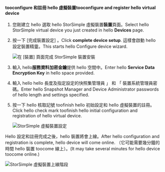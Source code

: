 #### <a name="tooconfigure-and-register-hello-virtual-device"></a><span data-ttu-id="aa9b6-101">tooconfigure 和註冊 hello 虛擬裝置</span><span class="sxs-lookup"><span data-stu-id="aa9b6-101">tooconfigure and register hello virtual device</span></span>

1. <span data-ttu-id="aa9b6-102">您剛建立 hello 選取 hello StorSimple 虛擬裝置**裝置**頁面。</span><span class="sxs-lookup"><span data-stu-id="aa9b6-102">Select hello StorSimple virtual device you just created in hello **Devices** page.</span></span>
2. <span data-ttu-id="aa9b6-103">按一下 [完成裝置設定] 。</span><span class="sxs-lookup"><span data-stu-id="aa9b6-103">Click **complete device setup**.</span></span> <span data-ttu-id="aa9b6-104">這樣會啟動 hello 設定裝置精靈。</span><span class="sxs-lookup"><span data-stu-id="aa9b6-104">This starts hello Configure device wizard.</span></span>
    
    ![在 [裝置] 頁面完成 StorSimple 裝置安裝](./media/storsimple-configure-register-virtual-device/StorSimple_CompleteDeviceSetupSVA1M.png)

4. <span data-ttu-id="aa9b6-106">輸入 hello**服務資料加密金鑰**提供 hello 空間中。</span><span class="sxs-lookup"><span data-stu-id="aa9b6-106">Enter hello **Service Data Encryption Key** in hello space provided.</span></span>

5. <span data-ttu-id="aa9b6-107">輸入 hello hello 長度及指定設定的快照集管理員 」 和 「 裝置系統管理員密碼。</span><span class="sxs-lookup"><span data-stu-id="aa9b6-107">Enter hello Snapshot Manager and Device Administrator passwords of hello length and settings specified.</span></span>

6. <span data-ttu-id="aa9b6-108">按一下 hello 核取記號 toofinish hello 初始設定和 hello 虛擬裝置的註冊。</span><span class="sxs-lookup"><span data-stu-id="aa9b6-108">Click hello check mark toofinish hello initial configuration and registration of hello virtual device.</span></span> 
    
    ![StorSimple 虛擬裝置設定](./media/storsimple-configure-register-virtual-device/StorSimple_VirtualDeviceSettings1.png)

<span data-ttu-id="aa9b6-110">Hello 設定和註冊完成之後，hello 裝置將會上線。</span><span class="sxs-lookup"><span data-stu-id="aa9b6-110">After hello configuration and registration is complete, hello device will come online.</span></span> <span data-ttu-id="aa9b6-111">（它可能需要幾分鐘的時間 hello 裝置 toocome 線上）。</span><span class="sxs-lookup"><span data-stu-id="aa9b6-111">(It may take several minutes for hello device toocome online.)</span></span>

![StorSimple 虛擬裝置上線階段](./media/storsimple-configure-register-virtual-device/StorSimple_VirtualDeviceOnline1M.png)

